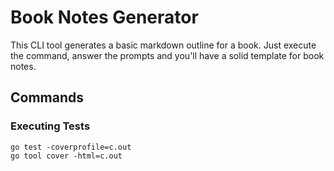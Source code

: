 # Book Notes Generator

This CLI tool generates a basic markdown outline for a book. Just execute the command, answer the prompts and you'll have a solid template for book notes.

## Commands

### Executing Tests

``` Shell
go test -coverprofile=c.out
go tool cover -html=c.out
```
